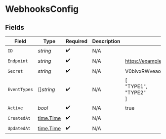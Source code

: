 # WebhooksConfig


## Fields

| Field                                     | Type                                      | Required                                  | Description                               | Example                                   |
| ----------------------------------------- | ----------------------------------------- | ----------------------------------------- | ----------------------------------------- | ----------------------------------------- |
| `ID`                                      | *string*                                  | :heavy_check_mark:                        | N/A                                       |                                           |
| `Endpoint`                                | *string*                                  | :heavy_check_mark:                        | N/A                                       | https://example.com                       |
| `Secret`                                  | *string*                                  | :heavy_check_mark:                        | N/A                                       | V0bivxRWveaoz08afqjU6Ko/jwO0Cb+3          |
| `EventTypes`                              | []*string*                                | :heavy_check_mark:                        | N/A                                       | [<br/>"TYPE1",<br/>"TYPE2"<br/>]          |
| `Active`                                  | *bool*                                    | :heavy_check_mark:                        | N/A                                       | true                                      |
| `CreatedAt`                               | [time.Time](https://pkg.go.dev/time#Time) | :heavy_check_mark:                        | N/A                                       |                                           |
| `UpdatedAt`                               | [time.Time](https://pkg.go.dev/time#Time) | :heavy_check_mark:                        | N/A                                       |                                           |